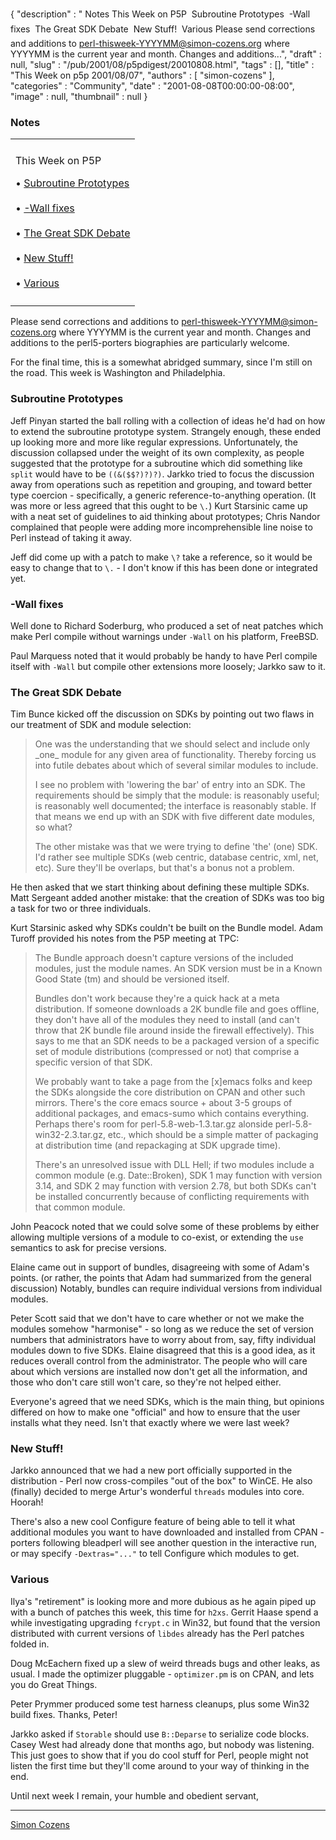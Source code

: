 {
   "description" : " Notes This Week on P5P  Subroutine Prototypes  -Wall fixes  The Great SDK Debate  New Stuff!  Various Please send corrections and additions to perl-thisweek-YYYYMM@simon-cozens.org where YYYYMM is the current year and month. Changes and additions...",
   "draft" : null,
   "slug" : "/pub/2001/08/p5pdigest/20010808.html",
   "tags" : [],
   "title" : "This Week on p5p 2001/08/07",
   "authors" : [
      "simon-cozens"
   ],
   "categories" : "Community",
   "date" : "2001-08-08T00:00:00-08:00",
   "image" : null,
   "thumbnail" : null
}



### <span id="Notes">Notes</span>

<table>
<colgroup>
<col width="100%" />
</colgroup>
<tbody>
<tr class="odd">
<td></td>
</tr>
<tr class="even">
<td><p>This Week on P5P</p>
<p>• <a href="#Subroutine_Prototypes">Subroutine Prototypes</a><br />
<br />
• <a href="#_Wall_fixes">-Wall fixes</a><br />
<br />
• <a href="#The_Great_SDK_Debate">The Great SDK Debate</a><br />
<br />
• <a href="#New_Stuff">New Stuff!</a><br />
<br />
• <a href="#Various">Various</a></p></td>
</tr>
<tr class="odd">
<td></td>
</tr>
</tbody>
</table>

Please send corrections and additions to perl-thisweek-YYYYMM@simon-cozens.org where YYYYMM is the current year and month. Changes and additions to the perl5-porters biographies are particularly welcome.

For the final time, this is a somewhat abridged summary, since I'm still on the road. This week is Washington and Philadelphia.

### <span id="Subroutine_Prototypes">Subroutine Prototypes</span>

Jeff Pinyan started the ball rolling with a collection of ideas he'd had on how to extend the subroutine prototype system. Strangely enough, these ended up looking more and more like regular expressions. Unfortunately, the discussion collapsed under the weight of its own complexity, as people suggested that the prototype for a subroutine which did something like `split` would have to be `((&($$?)?)?)`. Jarkko tried to focus the discussion away from operations such as repetition and grouping, and toward better type coercion - specifically, a generic reference-to-anything operation. (It was more or less agreed that this ought to be `\.`) Kurt Starsinic came up with a neat set of guidelines to aid thinking about prototypes; Chris Nandor complained that people were adding more incomprehensible line noise to Perl instead of taking it away.

Jeff did come up with a patch to make `\?` take a reference, so it would be easy to change that to `\.` - I don't know if this has been done or integrated yet.

### <span id="_Wall_fixes">-Wall fixes</span>

Well done to Richard Soderburg, who produced a set of neat patches which make Perl compile without warnings under `-Wall` on his platform, FreeBSD.

Paul Marquess noted that it would probably be handy to have Perl compile itself with `-Wall` but compile other extensions more loosely; Jarkko saw to it.

### <span id="The_Great_SDK_Debate">The Great SDK Debate</span>

Tim Bunce kicked off the discussion on SDKs by pointing out two flaws in our treatment of SDK and module selection:

> One was the understanding that we should select and include only \_one\_ module for any given area of functionality. Thereby forcing us into futile debates about which of several similar modules to include.
>
> I see no problem with 'lowering the bar' of entry into an SDK. The requirements should be simply that the module: is reasonably useful; is reasonably well documented; the interface is reasonably stable. If that means we end up with an SDK with five different date modules, so what?
>
> The other mistake was that we were trying to define 'the' (one) SDK. I'd rather see multiple SDKs (web centric, database centric, xml, net, etc). Sure they'll be overlaps, but that's a bonus not a problem.

He then asked that we start thinking about defining these multiple SDKs. Matt Sergeant added another mistake: that the creation of SDKs was too big a task for two or three individuals.

Kurt Starsinic asked why SDKs couldn't be built on the Bundle model. Adam Turoff provided his notes from the P5P meeting at TPC:

> The Bundle approach doesn't capture versions of the included modules, just the module names. An SDK version must be in a Known Good State (tm) and should be versioned itself.
>
> Bundles don't work because they're a quick hack at a meta distribution. If someone downloads a 2K bundle file and goes offline, they don't have all of the modules they need to install (and can't throw that 2K bundle file around inside the firewall effectively). This says to me that an SDK needs to be a packaged version of a specific set of module distributions (compressed or not) that comprise a specific version of that SDK.
>
> We probably want to take a page from the \[x\]emacs folks and keep the SDKs alongside the core distribution on CPAN and other such mirrors. There's the core emacs source + about 3-5 groups of additional packages, and emacs-sumo which contains everything. Perhaps there's room for perl-5.8-web-1.3.tar.gz alonside perl-5.8-win32-2.3.tar.gz, etc., which should be a simple matter of packaging at distribution time (and repackaging at SDK upgrade time).
>
> There's an unresolved issue with DLL Hell; if two modules include a common module (e.g. Date::Broken), SDK 1 may function with version 3.14, and SDK 2 may function with version 2.78, but both SDKs can't be installed concurrently because of conflicting requirements with that common module.

John Peacock noted that we could solve some of these problems by either allowing multiple versions of a module to co-exist, or extending the `use` semantics to ask for precise versions.

Elaine came out in support of bundles, disagreeing with some of Adam's points. (or rather, the points that Adam had summarized from the general discussion) Notably, bundles can require individual versions from individual modules.

Peter Scott said that we don't have to care whether or not we make the modules somehow "harmonise" - so long as we reduce the set of version numbers that administrators have to worry about from, say, fifty individual modules down to five SDKs. Elaine disagreed that this is a good idea, as it reduces overall control from the administrator. The people who will care about which versions are installed now don't get all the information, and those who don't care still won't care, so they're not helped either.

Everyone's agreed that we need SDKs, which is the main thing, but opinions differed on how to make one "official" and how to ensure that the user installs what they need. Isn't that exactly where we were last week?

### <span id="New_Stuff">New Stuff!</span>

Jarkko announced that we had a new port officially supported in the distribution - Perl now cross-compiles "out of the box" to WinCE. He also (finally) decided to merge Artur's wonderful `threads` modules into core. Hoorah!

There's also a new cool Configure feature of being able to tell it what additional modules you want to have downloaded and installed from CPAN - porters following bleadperl will see another question in the interactive run, or may specify `-Dextras="..."` to tell Configure which modules to get.

### <span id="Various">Various</span>

Ilya's "retirement" is looking more and more dubious as he again piped up with a bunch of patches this week, this time for `h2xs`. Gerrit Haase spend a while investigating upgrading `fcrypt.c` in Win32, but found that the version distributed with current versions of `libdes` already has the Perl patches folded in.

Doug McEachern fixed up a slew of weird threads bugs and other leaks, as usual. I made the optimizer pluggable - `optimizer.pm` is on CPAN, and lets you do Great Things.

Peter Prymmer produced some test harness cleanups, plus some Win32 build fixes. Thanks, Peter!

Jarkko asked if `Storable` should use `B::Deparse` to serialize code blocks. Casey West had already done that months ago, but nobody was listening. This just goes to show that if you do cool stuff for Perl, people might not listen the first time but they'll come around to your way of thinking in the end.

Until next week I remain, your humble and obedient servant,

------------------------------------------------------------------------

[Simon Cozens](mailto:simon.co.uk)
